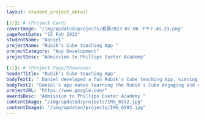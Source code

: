 ```yaml
---
layout: student_project_detail

[//]: # (Project Card)
coverImage: "/img/updated/projects/截屏2023-07-06 下午7.48.23.png"
pagePostDate: "15 Feb 2022"
studentName: "Daniel"
projectName: "Rubik's Cube teaching App "
projectCategory: "App Development"
projectDesc: "Admission to Phillips Exeter Academy"

[//]: # (Project Page/Showcase)
headerTitle: "Rubik's Cube teaching App"
bodyText1: " Daniel developed a fun Rubik's Cube teaching App, winning several competition awards and gaining admission to Phillips Exeter Academy."
bodyText2: "Daniel's app makes learning the Rubik's Cube engaging and easy. His innovative ability is truly impressive."
projectURL: "https://www.google.com/"
awardsDesc: "Admission to Phillips Exeter Academy "
contentImage: "/img/updated/projects/IMG_6592.jpg"
contentImage2: "/img/updated/projects/IMG_6593.jpg"
---
```

